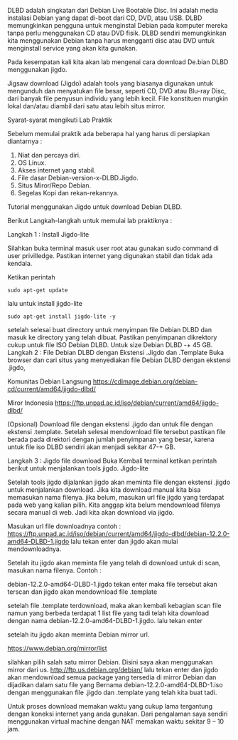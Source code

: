 DLBD adalah singkatan dari Debian Live Bootable Disc. Ini adalah media instalasi Debian yang dapat di-boot dari CD, DVD, atau USB. DLBD memungkinkan pengguna untuk menginstal Debian pada komputer mereka tanpa perlu menggunakan CD atau DVD fisik. DLBD sendiri memungkinkan kita menggunakan Debian tanpa harus mengganti disc atau DVD untuk menginstall service yang akan kita gunakan.

Pada kesempatan kali kita akan lab mengenai cara download De.bian DLBD menggunakan jigdo.

Jigsaw download (Jigdo) adalah tools yang biasanya digunakan untuk mengunduh dan menyatukan file besar, seperti CD, DVD atau Blu-ray Disc, dari banyak file penyusun individu yang lebih kecil. File konstituen mungkin lokal dan/atau diambil dari satu atau lebih situs mirror.

Syarat-syarat mengikuti Lab Praktik

Sebelum memulai praktik ada beberapa hal yang harus di persiapkan diantarnya :
1.	Niat dan percaya diri.
2.	OS Linux.
3.	Akses internet yang stabil.
4.	File dasar Debian-version-x-DLBD.Jigdo.
5.	Situs Miror/Repo Debian.
6.	Segelas Kopi dan rekan-rekannya.

Tutorial menggunakan Jigdo untuk download Debian DLBD.

Berikut Langkah-langkah untuk memulai lab praktiknya :

Langkah 1 : Install Jigdo-lite

Silahkan buka terminal masuk user root atau gunakan sudo command di user privilledge. Pastikan internet yang digunakan stabil dan tidak ada kendala.

Ketikan perintah
```
sudo apt-get update

```
lalu untuk install jigdo-lite
```
sudo apt-get install jigdo-lite -y
```

setelah selesai buat directory untuk menyimpan file Debian DLBD dan masuk ke directory yang telah dibuat. Pastikan penyimpanan dikrektory cukup untuk file ISO Debian DLBD. Untuk size Debian DLBD -+ 45 GB.
Langkah 2 : File Debian DLBD dengan Ekstensi .Jigdo dan .Template
Buka browser dan cari situs yang menyediakan file Debian DLBD dengan ekstensi .jigdo, 

Komunitas Debian Langsung 
https://cdimage.debian.org/debian-cd/current/amd64/jigdo-dlbd/

Miror Indonesia
https://ftp.unpad.ac.id/iso/debian/current/amd64/jigdo-dlbd/

 
(Opsional) Download file dengan ekstensi .jigdo dan untuk file dengan ekstensi .template.
Setelah selesai mendownload file tersebut pastikan file berada pada direktori dengan jumlah penyimpanan yang besar, karena untuk file iso DLBD sendiri akan menjadi sekitar 47-+ GB.

Langkah 3 : Jigdo file download
Buka Kembali terminal ketikan perintah berikut untuk menjalankan tools jigdo.
Jigdo-lite

Setelah tools jigdo dijalankan jigdo akan meminta file dengan ekstensi .jigdo untuk menjalankan download. Jika kita download manual kita bisa memasukan nama filenya. jika belum, masukan url file jigdo yang terdapat pada web yang kalian pilih. Kita anggap kita belum mendownload filenya secara manual di web. Jadi kita akan download via jigdo.

Masukan url file downloadnya contoh :
https://ftp.unpad.ac.id/iso/debian/current/amd64/jigdo-dlbd/debian-12.2.0-amd64-DLBD-1.jigdo
lalu tekan enter dan jigdo akan mulai mendownloadnya.

Setelah itu jigdo akan meminta file yang telah di download untuk di scan, masukan nama filenya. Contoh :

debian-12.2.0-amd64-DLBD-1.jigdo
tekan enter maka file tersebut akan terscan dan jigdo akan mendownload file .template

setelah file .template terdownload, maka akan kembali kebagian scan file namun yang berbeda terdapat 1 list file yang tadi telah kita download dengan nama debian-12.2.0-amd64-DLBD-1.jigdo.  lalu tekan enter

setelah itu jigdo akan meminta Debian mirror url.

https://www.debian.org/mirror/list

silahkan pilih salah satu mirror Debian. Disini saya akan menggunakan mirror dari us. 
http://ftp.us.debian.org/debian/
lalu tekan enter dan jigdo akan mendownload semua package yang tersedia di mirror Debian dan dijadikan dalam satu file yang Bernama debian-12.2.0-amd64-DLBD-1.iso dengan menggunakan file .jigdo dan .template yang telah kita buat tadi.

Untuk proses download memakan waktu yang cukup lama tergantung dengan koneksi internet yang anda gunakan. Dari pengalaman saya sendiri menggunakan virtual machine dengan NAT memakan waktu sekitar 9 – 10 jam.

